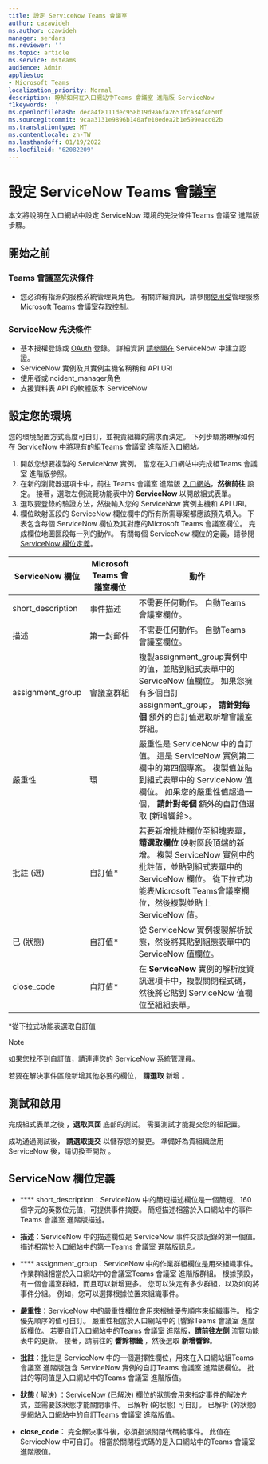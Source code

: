 ```yaml
---
title: 設定 ServiceNow Teams 會議室
author: cazawideh
ms.author: czawideh
manager: serdars
ms.reviewer: ''
ms.topic: article
ms.service: msteams
audience: Admin
appliesto:
- Microsoft Teams
localization_priority: Normal
description: 瞭解如何在入口網站中Teams 會議室 進階版 ServiceNow
f1keywords: ''
ms.openlocfilehash: deca4f8111dec958b19d9a6fa2651fca34f4050f
ms.sourcegitcommit: 9caa3131e9896b140afe10edea2b1e599eacd02b
ms.translationtype: MT
ms.contentlocale: zh-TW
ms.lasthandoff: 01/19/2022
ms.locfileid: "62082209"
---
```

# <a name="configure-servicenow-for-teams-rooms"></a>設定 ServiceNow Teams 會議室

本文將說明在入口網站中設定 ServiceNow 環境的先決條件Teams 會議室 進階版步驟。

## <a name="before-you-begin"></a>開始之前

### <a name="teams-rooms-prerequisites"></a>Teams 會議室先決條件

- 您必須有指派的服務系統管理員角色。 有關詳細資訊，請參閱[使用受](microsoft-teams-rooms-premium-rbac.md)管理服務Microsoft Teams 會議室存取控制。

### <a name="servicenow-prerequisites"></a>ServiceNow 先決條件

- 基本授權登錄或 [OAuth](https://docs.servicenow.com/bundle/rome-platform-administration/page/administer/security/concept/c_OAuthApplications.html) 登錄。 詳細資訊 [請參閱在](https://developer.servicenow.com/dev.do#!/learn/learning-plans/rome/servicenow_application_developer/app_store_learnv2_rest_rome_creating_credentials) ServiceNow 中建立認證。
- ServiceNow 實例及其實例主機名稱稱和 API URI
- 使用者或incident_manager角色
- 支援資料表 API 的軟體版本 ServiceNow

## <a name="configure-your-environment"></a>設定您的環境

您的環境配置方式高度可自訂，並視貴組織的需求而決定。 下列步驟將瞭解如何在 ServiceNow 中將現有的組Teams 會議室 進階版入口網站。

1. 開啟您想要複製的 ServiceNow 實例。 當您在入口網站中完成組Teams 會議室 進階版參照。
2. 在新的瀏覽器選項卡中，前往 Teams 會議室 進階版 [入口網站](https://portal.rooms.microsoft.com/)，**然後前往** 設定。 接著，選取左側流覽功能表中的 **ServiceNow** 以開啟組式表單。
3. 選取要登錄的驗證方法，然後輸入您的 ServiceNow 實例主機和 API URI。
4. 欄位映射區段的 ServiceNow 欄位欄中的所有所需專案都應該預先填入。 下表包含每個 ServiceNow 欄位及其對應的Microsoft Teams 會議室欄位。 完成欄位地圖區段每一列的動作。 有關每個 ServiceNow 欄位的定義，請參閱 [ServiceNow 欄位定義](#servicenow-field-definitions)。

| ServiceNow 欄位 | Microsoft Teams 會議室欄位 | 動作 |
| --- | --- | --- |
| short_description | 事件描述 | 不需要任何動作。 自動Teams 會議室欄位。 |
| 描述 | 第一封郵件 | 不需要任何動作。 自動Teams 會議室欄位。 |
| assignment_group | 會議室群組 | 複製assignment_group實例中的值，並貼到組式表單中的 ServiceNow 值欄位。 如果您擁有多個自訂assignment_group， **請針對每個** 額外的自訂值選取新增會議室群組。 |
| 嚴重性 | 環 | 嚴重性是 ServiceNow 中的自訂值。 這是 ServiceNow 實例第二欄中的第四個專案。 複製值並貼到組式表單中的 ServiceNow 值欄位。 如果您的嚴重性值超過一個， **請針對每個** 額外的自訂值選取 [新增響鈴>。 |
| 批註 (選)  | 自訂值* | 若要新增批註欄位至組塊表單， **請選取欄位** 映射區段頂端的新增。 複製 ServiceNow 實例中的批註值，並貼到組式表單中的 ServiceNow 欄位。 從下拉式功能表Microsoft Teams會議室欄位，然後複製並貼上 ServiceNow 值。 |
| 已 (狀態)  | 自訂值* | 從 ServiceNow 實例複製解析狀態，然後將其貼到組態表單中的 ServiceNow 值欄位。 |
| close_code | 自訂值* | 在 **ServiceNow** 實例的解析度資訊選項卡中，複製關閉程式碼，然後將它貼到 ServiceNow 值欄位至組組表單。 |

*從下拉式功能表選取自訂值

>[!NOTE]
>如果您找不到自訂值，請連連您的 ServiceNow 系統管理員。

若要在解決事件區段新增其他必要的欄位， **請選取** 新增 。

## <a name="test-and-enable"></a>測試和啟用

完成組式表單之後 **，選取頁面** 底部的測試。 需要測試才能提交您的組配置。

成功通過測試後， **請選取提交** 以儲存您的變更。 準備好為貴組織啟用 ServiceNow 後，請切換至開啟 。 

## <a name="servicenow-field-definitions"></a>ServiceNow 欄位定義

- **** short_description：ServiceNow 中的簡短描述欄位是一個簡短、160 個字元的英數位元值，可提供事件摘要。 簡短描述相當於入口網站中的事件Teams 會議室 進階版描述。

- **描述**：ServiceNow 中的描述欄位是 ServiceNow 事件交談記錄的第一個值。 描述相當於入口網站中的第一Teams 會議室 進階版訊息。

- **** assignment_group：ServiceNow 中的作業群組欄位是用來組織事件。 作業群組相當於入口網站中的會議室Teams 會議室 進階版群組。 根據預設，有一個會議室群組，而且可以新增更多。 您可以決定有多少群組，以及如何將事件分組。 例如，您可以選擇根據位置來組織事件。

- **嚴重性**：ServiceNow 中的嚴重性欄位會用來根據優先順序來組織事件。 指定優先順序的值可自訂。 嚴重性相當於入口網站中的 [響鈴Teams 會議室 進階版欄位。 若要自訂入口網站中的Teams 會議室 進階版，**請前往左側** 流覽功能表中的更新。 接著，請前往的 **響鈴標籤** ，然後選取 **新增響鈴**。

- **批註**：批註是 ServiceNow 中的一個選擇性欄位，用來在入口網站組Teams 會議室 進階版包含 ServiceNow 實例的自訂Teams 會議室 進階版欄位。 批註的等同值是入口網站中的Teams 會議室 進階版值。

- **狀態 (** 解決) ：ServiceNow (已解決) 欄位的狀態會用來指定事件的解決方式，並需要該狀態才能關閉事件。 已解析 (的狀態) 可自訂。 已解析 (的狀態) 是網站入口網站中的自訂Teams 會議室 進階版值。

- **close_code：** 完全解決事件後，必須指派關閉代碼給事件。 此值在 ServiceNow 中可自訂。 相當於關閉程式碼的是入口網站中的Teams 會議室 進階版值。
